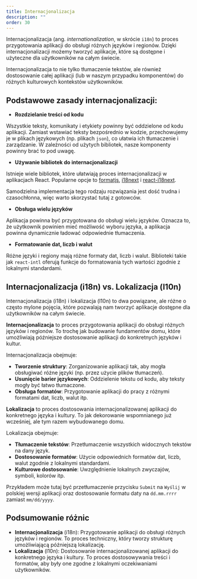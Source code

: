 ```yaml
---
title: Internacjonalizacja
description: ""
order: 30
---
```


Internacjonalizacja (ang. _internationalization_, w skrócie `i18n`) to proces przygotowania aplikacji do obsługi różnych języków i regionów. Dzięki internacjonalizacji możemy tworzyć aplikacje, które są dostępne i użyteczne dla użytkowników na całym świecie.

Internacjonalizacja to nie tylko tłumaczenie tekstów, ale również dostosowanie całej aplikacji (lub w naszym przypadku komponentów) do różnych kulturowych kontekstów użytkowników.

## Podstawowe zasady internacjonalizacji:

- **Rozdzielanie treści od kodu**

Wszystkie teksty, komunikaty i etykiety powinny być oddzielone od kodu aplikacji. Zamiast wstawiać teksty bezpośrednio w kodzie, przechowujemy je w plikach językowych (np. plikach `json`), co ułatwia ich tłumaczenie i zarządzanie. W zależności od użytych bibliotek, nasze komponenty powinny brać to pod uwagę.

- **Używanie bibliotek do internacjonalizacji**

Istnieje wiele bibliotek, które ułatwiają proces internacjonalizacji w aplikacjach React. Popularne opcje to [formatjs](https://formatjs.io/), [i18next](https://www.i18next.com/) i [react-i18next](https://react.i18next.com/).

Samodzielna implementacja tego rodzaju rozwiązania jest dość trudna i czasochłonna, więc warto skorzystać tutaj z gotowców.

- **Obsługa wielu języków**

Aplikacja powinna być przygotowana do obsługi wielu języków. Oznacza to, że użytkownik powinien mieć możliwość wyboru języka, a aplikacja powinna dynamicznie ładować odpowiednie tłumaczenia.

- **Formatowanie dat, liczb i walut**

Różne języki i regiony mają różne formaty dat, liczb i walut. Biblioteki takie jak `react-intl` oferują funkcje do formatowania tych wartości zgodnie z lokalnymi standardami.

## Internacjonalizacja (i18n) vs. Lokalizacja (l10n)

Internacjonalizacja (i18n) i lokalizacja (l10n) to dwa powiązane, ale różne o często mylone pojęcia, które pozwalają nam tworzyć aplikacje dostępne dla użytkowników na całym świecie.

**Internacjonalizacja** to proces przygotowania aplikacji do obsługi różnych języków i regionów. To trochę jak budowanie fundamentów domu, które umożliwiają późniejsze dostosowanie aplikacji do konkretnych języków i kultur.

Internacjonalizacja obejmuje:

- **Tworzenie struktury**: Zorganizowanie aplikacji tak, aby mogła obsługiwać różne języki (np. przez użycie plików tłumaczeń).
- **Usunięcie barier językowych**: Oddzielenie tekstu od kodu, aby teksty mogły być łatwo tłumaczone.
- **Obsługa formatów**: Przygotowanie aplikacji do pracy z różnymi formatami dat, liczb, walut itp.

**Lokalizacja** to proces dostosowania internacjonalizowanej aplikacji do konkretnego języka i kultury. To jak dekorowanie wspomnianego już wcześniej, ale tym razem wybudowanego domu.

Lokalizacja obejmuje:

- **Tłumaczenie tekstów**: Przetłumaczenie wszystkich widocznych tekstów na dany język.
- **Dostosowanie formatów**: Użycie odpowiednich formatów dat, liczb, walut zgodnie z lokalnymi standardami.
- **Kulturowe dostosowanie**: Uwzględnienie lokalnych zwyczajów, symboli, kolorów itp.

Przykładem może tutaj być przetłumaczenie przycisku `Submit` na `Wyślij` w polskiej wersji aplikacji oraz dostosowanie formatu daty na `dd.mm.rrrr` zamiast `mm/dd/yyyy`.

## Podsumowanie różnic

- **Internacjonalizacja** (i18n): Przygotowanie aplikacji do obsługi różnych języków i regionów. To proces techniczny, który tworzy strukturę umożliwiającą późniejszą lokalizację.
- **Lokalizacja** (l10n): Dostosowanie internacjonalizowanej aplikacji do konkretnego języka i kultury. To proces dostosowywania treści i formatów, aby były one zgodne z lokalnymi oczekiwaniami użytkowników.
